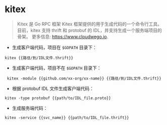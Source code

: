 # kitex

> Kitex 是 Go RPC 框架 Kitex 框架提供的用于生成代码的一个命令行工具。
> 目前，kitex 支持 thrift 和 protobuf 的 IDL，并支持生成一个服务端项目的骨架。
> 更多信息: <https://www.cloudwego.io>.

- 生成客户端代码，项目在 `$GOPATH` 目录下：

`kitex {{路径/到/IDL文件.thrift}}`

- 生成客户端代码，项目不在 `$GOPATH` 目录下：

` kitex -module {{github.com/xx-org/xx-name}} {{路径/到/IDL文件.thrift}}`

- 根据 protobuf IDL 文件生成客户端代码：

`kitex -type protobuf {{path/to/IDL_file.proto}}`

- 生成服务端代码：

`kitex -service {{svc_name}} {{path/to/IDL_file.thrift}}`
